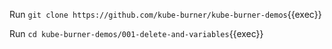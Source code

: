 Run `git clone https://github.com/kube-burner/kube-burner-demos`{{exec}}

Run `cd kube-burner-demos/001-delete-and-variables`{{exec}}